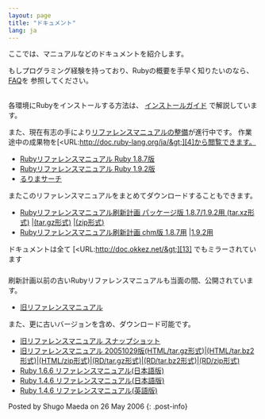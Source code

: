 ```yaml
---
layout: page
title: "ドキュメント"
lang: ja
---
```


ここでは、マニュアルなどのドキュメントを紹介します。

もしプログラミング経験を持っており、Rubyの概要を手早く知りたいのなら、 [FAQ][1]を 参照してください。

## 

各環境にRubyをインストールする方法は、 [インストールガイド][2] で解説しています。

また、現在有志の手により[リファレンスマニュアルの整備][3]が進行中です。
作業途中の成果物を[&lt;URL:http://doc.ruby-lang.org/ja/&gt;][4]から閲覧できます。

* [Rubyリファレンスマニュアル Ruby 1.8.7版][5]
* [Rubyリファレンスマニュアル Ruby 1.9.2版][6]
* [るりまサーチ][7]

またこのリファレンスマニュアルをまとめてダウンロードすることもできます。

* [Rubyリファレンスマニュアル刷新計画 パッケージ版 1.8.7/1.9.2用 (tar.xz形式)][8]
  \|[(tar.gz形式)][9] \|[(zip形式)][10]
* [Rubyリファレンスマニュアル刷新計画 chm版 1.8.7用][11] \|[1.9.2用][12]

ドキュメントは全て [&lt;URL:http://doc.okkez.net/&gt;][13] でもミラーされています

### 

刷新計画以前の古いRubyリファレンスマニュアルも当面の間、公開されています。

* [旧リファレンスマニュアル][14]

また、更に古いバージョンを含め、ダウンロード可能です。

* [旧リファレンスマニュアル スナップショット][15]
* [旧リファレンスマニュアル
  20051029版(HTML/tar.gz形式)][16]\|[(HTML/tar.bz2形式)][17]\|[(HTML/zip形式)][18]\|[(RD/tar.gz形式)][19]\|[(RD/tar.bz2形式)][20]\|[(RD/zip形式)][21]
* [Ruby 1.6.6 リファレンスマニュアル(日本語版)][22]
* [Ruby 1.4.6 リファレンスマニュアル(日本語版)][23]
* [Ruby 1.4.6 リファレンスマニュアル(英語版)][24]

Posted by Shugo Maeda on 26 May 2006
{: .post-info}



[1]: http://www.ruby-lang.org/ja/man/?cmd=view;name=Ruby+FAQ 
[2]: http://www.ruby-lang.org/ja/install.cgi?cmd=view;name=top 
[3]: http://redmine.ruby-lang.org/projects/rurema/wiki 
[4]: http://doc.ruby-lang.org/ja/ 
[5]: http://doc.ruby-lang.org/ja/1.8.7/doc/index.html 
[6]: http://doc.ruby-lang.org/ja/1.9.2/doc/index.html 
[7]: http://doc.ruby-lang.org/ja/search/ 
[8]: http://doc.ruby-lang.org/archives/201106/ruby-refm-1.9.2-dynamic-20110629.tar.xz 
[9]: http://doc.ruby-lang.org/archives/201106/ruby-refm-1.9.2-dynamic-20110629.tar.gz 
[10]: http://doc.ruby-lang.org/archives/201106/ruby-refm-1.9.2-dynamic-20110629.zip 
[11]: http://doc.ruby-lang.org/archives/201106/ruby-refm-1.8.7-20110629.chm 
[12]: http://doc.ruby-lang.org/archives/201106/ruby-refm-1.9.2-20110629.chm 
[13]: http://doc.okkez.net/ 
[14]: http://www.ruby-lang.org/ja/old-man/?cmd=view;name=Ruby%A5%EA%A5%D5%A5%A1%A5%EC%A5%F3%A5%B9%A5%DE%A5%CB%A5%E5%A5%A2%A5%EB 
[15]: http://www.ruby-lang.org/ja/old-man/man-rd-ja.tar.gz 
[16]: ftp://ftp.ruby-lang.org/pub/ruby/doc/ruby-man-ja-html-20051029.tar.gz 
[17]: ftp://ftp.ruby-lang.org/pub/ruby/doc/ruby-man-ja-html-20051029.tar.bz2 
[18]: ftp://ftp.ruby-lang.org/pub/ruby/doc/ruby-man-ja-html-20051029.zip 
[19]: ftp://ftp.ruby-lang.org/pub/ruby/doc/ruby-man-ja-rd-20051029.tar.gz 
[20]: ftp://ftp.ruby-lang.org/pub/ruby/doc/ruby-man-ja-rd-20051029.tar.bz2 
[21]: ftp://ftp.ruby-lang.org/pub/ruby/doc/ruby-man-ja-rd-20051029.zip 
[22]: ftp://ftp.ruby-lang.org/pub/ruby/doc/ruby-man-ja-1.6.6-20011225-rd.tar.gz 
[23]: ftp://ftp.ruby-lang.org/pub/ruby/doc/ruby-man-1.4.6-jp.tar.gz 
[24]: ftp://ftp.ruby-lang.org/pub/ruby/doc/ruby-man-1.4.6.tar.gz 
